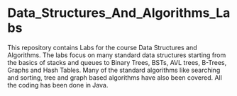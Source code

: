 # Data_Structures_And_Algorithms_Labs
This repository contains Labs for the course Data Structures and Algorithms. 
The labs focus on many standard data structures starting from the basics of stacks and queues to Binary Trees, BSTs, AVL trees, B-Trees, Graphs and Hash Tables.
Many of the standard algorithms like searching and sorting, tree and graph based algorithms have also been covered.
All the coding has been done in Java.
